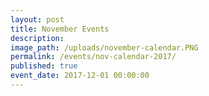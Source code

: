 ```yaml
---
layout: post
title: November Events
description:
image_path: /uploads/november-calendar.PNG
permalink: /events/nov-calendar-2017/
published: true
event_date: 2017-12-01 00:00:00
---
```



